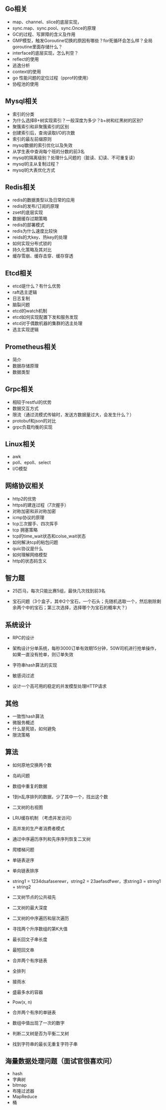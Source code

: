 ## Go相关

* map、channel、slice的底层实现，
* sync.map、sync.pool、sync.Once的原理
* GC的过程、写屏障的含义及作用
* GMP模型，触发Goroutine切换的原因有哪些？for死循环会怎么样？全局goroutine里面存储什么？
* interface的底层实现，怎么判空？
* reflect的使用
* 逃逸分析
* context的使用
* go 性能问题的定位过程（pprof的使用）
* 协程池的使用

## Mysql相关

* 索引的分类
* 为什么选择B+树实现索引？一般深度为多少？b+树和红黑树的区别?
* 聚簇索引和非聚簇索引的区别
* 创建索引后，查询读取I/O的次数
* 索引的最左前缀原则
* mysql数据的索引优化以及失效
* 从学生表中查询每个班的分数的前3名
* mysql的隔离级别？处理什么问题的（脏读、幻读、不可重复读）
* mysql的主从复制过程？
* mysql的大表优化方式


## Redis相关
* redis的数据类型以及日常的应用
* redis的发布/订阅的原理
* zset的底层实现
* 数据缓存过期策略
* redis的部署模式
* redis为什么速度比较快
* reids的大key、热key的处理
* 如何实现分布式锁的
* 持久化策略及其对比
* 缓存雪崩、缓存击穿、缓存穿透

## Etcd相关

* etcd是什么？有什么优势
* raft选主逻辑
* 日志复制
* 脑裂问题
* etcd的watch机制
* etcd如何实现配置下发和服务发现
* etcd对于偶数机器的集群的选主处理
* 选主实现逻辑

## Prometheus相关

* 简介
* 数据存储原理
* 数据类型

## Grpc相关

* 相较于restful的优势
* 数据交互方式
* 限流（通过流模式传输时，发送方数据量过大，会发生什么？）
* protobuf和json的对比
* grpc负载均衡的实现

## Linux相关

* awk
* poll、epoll、select
* I/O模型

## 网络协议相关

* http2的优势
* https的建连过程（7次握手）
* 对称加密和非对称加密
* icmp协议的原理
* tcp三次握手、四次挥手
* tcp 拥塞策略
* tcp的time_wait状态和colse_wait状态
* 如何解决tcp的粘包问题
* quic协议是什么
* 如何理解网络模型
* http的状态码含义

## 智力题

* 25匹马，每次只能比赛5组，最快几次找到前3名

* 宝石问题（3个盒子，其中2个宝石，一个石头；先随机选取一个，然后剔除剩余两个中的宝石；第三次选择，选择哪个为宝石的概率大？）


## 系统设计

* RPC的设计

* 架构设计分单系统，每秒3000订单有效期15分钟，50W司机进行抢单操作，如果一直没有抢单，则订单失效

* 字符串hash算法的实现
* 敏感词过滤
* 设计一个高可用的稳定的并发模型处理HTTP请求

## 其他
* 一致性hash算法
* 微服务概述
* 什么是死锁，如何避免
* 限流策略

## 算法
* 如何原地交换两个数

* 岛屿问题

* 数组中重复的数据  

* 1到n乱序排列的数据，少了其中一个，找出这个数

* 二叉树的右视图

* LRU缓存机制  （考虑并发访问）

* 高并发的生产者消费者模式

* 通过中序遍历序列和先序序列恢复二叉树

* 爬楼梯问题

* 单链表逆序

* 单向链表排序

* string1 = 1234dsafaserewr，string2 = 23aefasdfwer，求string3 = string1 + string2

* 二叉树节点的公共祖先

* 二叉树的最大深度

* 二叉树的中序遍历和层次遍历

* 寻找两个升序数组的第K大值

* 最长回文子串长度

* 最短回文串

* 合并两个有序链表  

* 全排列

* 接雨水

* 盛最多水的容器  

* Pow(x, n)  

* 合并两个有序的单链表

* 数组中值出现了一次的数字

* 判断二叉树是否为平衡二叉树

* 找到字符串的最长无重复字符子串

## 海量数据处理问题（面试官很喜欢问）
* hash
* 字典树
* bitmap
* 布隆过滤器
* MapReduce
* 桶

  

  

